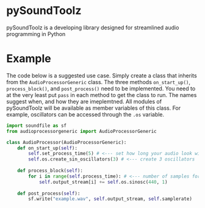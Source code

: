# pySoundToolz
pySoundToolz is a developing library designed for streamlined audio programming in Python

# Example

The code below is a suggested use case. Simply create a class that inherits from the `AudioProcessorGeneric` class. 
The three methods `on_start_up()`, `process_block()`, and `post_process()` need to be implemented. You need to at the very 
least put `pass` in each method to get the class to run. The names suggest when, and how they are imeplemtned. All
modules of pySoundToolz will be available as member variables of this class. For example, oscillators can be accessed 
through the `.os` variable. 

```python
import soundfile as sf
from audioprocessorgeneric import AudioProcessorGeneric

class AudioProcessor(AudioProcessorGeneric):
    def on_start_up(self):
        self.set_process_time(5) # <--- set how long your audio look will be (5 seconds)
        self.os.create_sin_oscillators(3) # <--- create 3 oscillators 
  
    def process_block(self):
        for i in range(self.process_time): # <--- number of samples for 5 seconds of audio
            self.output_stream[i] += self.os.sinosc(440, 1)
  
    def post_process(self):
        sf.write("example.wav", self.output_stream, self.samplerate)

```
